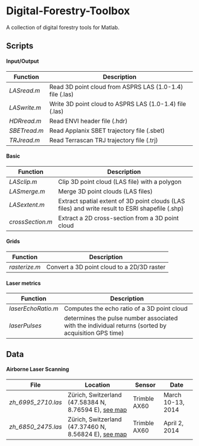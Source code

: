 # Digital-Forestry-Toolbox
A collection of digital forestry tools for Matlab.


## Scripts

#### Input/Output

| Function        | Description                                                       | 
| --------------- | ----------------------------------------------------------------- | 
| *LASread.m*     | Read 3D point cloud from ASPRS LAS (1.0-1.4) file (.las)          | 
| *LASwrite.m*    | Write 3D point cloud to ASPRS LAS (1.0-1.4) file (.las)           | 
| *HDRread.m*     | Read ENVI header file (.hdr)                                      | 
| *SBETread.m*    | Read Applanix SBET trajectory file (.sbet)                        | 
| *TRJread.m*     | Read Terrascan TRJ trajectory file (.trj)                         | 

#### Basic

| Function         | Description                                                       | 
| ---------------- | ----------------------------------------------------------------- | 
| *LASclip.m*      | Clip 3D point cloud (LAS file) with a polygon               |
| *LASmerge.m*     | Merge 3D point clouds (LAS files)                           | 
| *LASextent.m*    | Extract spatial extent of 3D point clouds (LAS files) and write result to ESRI shapefile (.shp)| 
| *crossSection.m* | Extract a 2D cross-section from a 3D point cloud| 

#### Grids

| Function        | Description                                                       | 
| --------------- | ----------------------------------------------------------------- | 
| *rasterize.m*   | Convert a 3D point cloud to a 2D/3D raster                        | 

#### Laser metrics

| Function           | Description                                                       | 
| ------------------ | ----------------------------------------------------------------- | 
| *laserEchoRatio.m* | Computes the echo ratio of a 3D point cloud                       | 
| *laserPulses*      | determines the pulse number associated with the individual returns (sorted by acquisition GPS time) |


## Data

#### Airborne Laser Scanning

| File                      | Location                                                          | Sensor       | Date              |
| ------------------------- | ----------------------------------------------------------------- | ------------ | ----------------- |
| *zh_6995_2710.las*        |  Zürich, Switzerland (47.58384 N, 8.76594 E), [see map][1]        | Trimble AX60 | March 10-13, 2014 |
| *zh_6850_2475.las*        |  Zürich, Switzerland (47.37460 N, 8.56824 E), [see map][2]        | Trimble AX60 | April 2, 2014 |


[1]: https://map.geo.admin.ch/?topic=ech&lang=fr&bgLayer=ch.swisstopo.swissimage&layers=ch.swisstopo.zeitreihen,ch.bfs.gebaeude_wohnungs_register,ch.bafu.wrz-wildruhezonen_portal,ch.swisstopo.swisstlm3d-wanderwege&layers_visibility=false,false,false,false&layers_timestamp=18641231,,,&X=271212&Y=699817&zoom=10&crosshair=marker                                           
[2]: https://map.geo.admin.ch/?topic=ech&lang=fr&bgLayer=ch.swisstopo.swissimage&layers=ch.swisstopo.zeitreihen,ch.bfs.gebaeude_wohnungs_register,ch.bafu.wrz-wildruhezonen_portal,ch.swisstopo.swisstlm3d-wanderwege&layers_visibility=false,false,false,false&layers_timestamp=18641231,,,&X=247761&Y=685308&zoom=9&crosshair=marker
